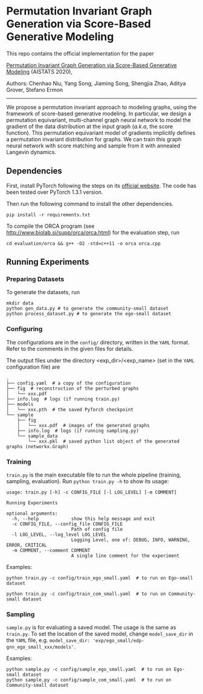 # Permutation Invariant Graph Generation via Score-Based Generative Modeling

This repo contains the official implementation for the paper 

[Permutation Invariant Graph Generation via Score-Based Generative Modeling](http://proceedings.mlr.press/v108/niu20a) (AISTATS 2020),

Authors: Chenhao Niu, Yang Song, Jiaming Song, Shengjia Zhao, Aditya Grover, Stefano Ermon 

-------------------------------------------------------------------------------------
We propose a permutation invariant approach to modeling graphs, using the framework of score-based generative modeling. In particular, we design a permutation equivariant, multi-channel graph neural network to model the gradient of the data distribution at the input graph (_a.k.a_, the score function). This permutation equivariant model of gradients implicitly defines a permutation invariant distribution for graphs. We can train this graph neural network with score matching and sample from it with annealed Langevin dynamics.

## Dependencies

First, install PyTorch following the steps on its [official website](https://pytorch.org/). The code has been tested over PyTorch 1.3.1 version.

Then run the following command to install the other dependencies.

```shell
pip install -r requirements.txt
```

To compile the ORCA program (see http://www.biolab.si/supp/orca/orca.html) for the evaluation step, run

```shell
cd evaluation/orca && g++ -O2 -std=c++11 -o orca orca.cpp
```

## Running Experiments

### Preparing Datasets

To generate the datasets, run

```shell
mkdir data
python gen_data.py # to generate the community-small dataset
python process_dataset.py # to generate the ego-small dataset
```

### Configuring

The configurations are in the `config/` directory, written in the `YAML`  format. Refer to the comments in the given files for details. 

The output files under the directory <exp_dir>/<exp_name> (set in the `YAML` configuration file) are

```shell
.
├── config.yaml  # a copy of the configuration 
├── fig  # reconstruction of the perturbed graphs
│   └── xxx.pdf
├── info.log  # logs (if running train.py)
├── models  
│   └── xxx.pth  # the saved PyTorch checkpoint
└── sample
    ├── fig
    │   └── xxx.pdf  # images of the generated graphs
    ├── info.log  # logs (if running sampling.py)
    └── sample_data
        └── xxx.pkl  # saved python list object of the generated graphs (networkx.Graph)
```

### Training

`train.py` is the main executable file to run the whole pipeline (training, sampling, evaluation). Run `python train.py -h`  to show its usage:

``` text
usage: train.py [-h] -c CONFIG_FILE [-l LOG_LEVEL] [-m COMMENT]

Running Experiments

optional arguments:
  -h, --help            show this help message and exit
  -c CONFIG_FILE, --config_file CONFIG_FILE
                        Path of config file
  -l LOG_LEVEL, --log_level LOG_LEVEL
                        Logging Level, one of: DEBUG, INFO, WARNING, ERROR, CRITICAL
  -m COMMENT, --comment COMMENT
                        A single line comment for the experiment
```

Examples:

```shell
python train.py -c config/train_ego_small.yaml  # to run on Ego-small dataset

python train.py -c config/train_com_small.yaml  # to run on Community-small dataset
```

### Sampling 

`sample.py` is for evaluating a saved model. The usage is the same as `train.py`. To set the location of the saved model, change `model_save_dir` in the `YAML` file, e.g. `model_save_dir: 'exp/ego_small/edp-gnn_ego_small_xxx/models'`.

Examples:

```shell
python sample.py -c config/sample_ego_small.yaml  # to run on Ego-small dataset
python sample.py -c config/sample_com_small.yaml  # to run on Community-small dataset
```


